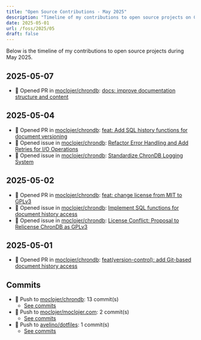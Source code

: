 ```yaml
---
title: "Open Source Contributions - May 2025"
description: "Timeline of my contributions to open source projects on GitHub during May 2025."
date: 2025-05-01
url: /foss/2025/05
draft: false
---
```


Below is the timeline of my contributions to open source projects during May 2025.

## 2025-05-07

- 🔀 Opened PR in [moclojer/chrondb](https://github.com/moclojer/chrondb): [docs: improve documentation structure and content](https://github.com/moclojer/chrondb/pull/34)

## 2025-05-04

- 🔀 Opened PR in [moclojer/chrondb](https://github.com/moclojer/chrondb): [feat: Add SQL history functions for document versioning](https://github.com/moclojer/chrondb/pull/31)
- 🐛 Opened issue in [moclojer/chrondb](https://github.com/moclojer/chrondb): [Refactor Error Handling and Add Retries for I/O Operations](https://github.com/moclojer/chrondb/issues/33)
- 🐛 Opened issue in [moclojer/chrondb](https://github.com/moclojer/chrondb): [Standardize ChronDB Logging System](https://github.com/moclojer/chrondb/issues/32)

## 2025-05-02

- 🔀 Opened PR in [moclojer/chrondb](https://github.com/moclojer/chrondb): [feat: change license from MIT to GPLv3](https://github.com/moclojer/chrondb/pull/29)
- 🐛 Opened issue in [moclojer/chrondb](https://github.com/moclojer/chrondb): [Implement SQL functions for document history access](https://github.com/moclojer/chrondb/issues/30)
- 🐛 Opened issue in [moclojer/chrondb](https://github.com/moclojer/chrondb): [License Conflict: Proposal to Relicense ChronDB as GPLv3](https://github.com/moclojer/chrondb/issues/28)

## 2025-05-01

- 🔀 Opened PR in [moclojer/chrondb](https://github.com/moclojer/chrondb): [feat(version-control): add Git-based document history access](https://github.com/moclojer/chrondb/pull/27)

## Commits

- 🔨 Push to [moclojer/chrondb](https://github.com/moclojer/chrondb): 13 commit(s)
  - [See commits](https://github.com/moclojer/chrondb/commits?author=avelino&since=2025-05-01T00:00:00Z&until=2025-05-31T23:59:59Z)
- 🔨 Push to [moclojer/moclojer.com](https://github.com/moclojer/moclojer.com): 2 commit(s)
  - [See commits](https://github.com/moclojer/moclojer.com/commits?author=avelino&since=2025-05-01T00:00:00Z&until=2025-05-31T23:59:59Z)
- 🔨 Push to [avelino/dotfiles](https://github.com/avelino/dotfiles): 1 commit(s)
  - [See commits](https://github.com/avelino/dotfiles/commits?author=avelino&since=2025-05-01T00:00:00Z&until=2025-05-31T23:59:59Z)

